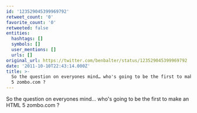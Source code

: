 ```yaml
---
id: '123529045399969792'
retweet_count: '0'
favorite_count: '0'
retweeted: false
entities:
  hashtags: []
  symbols: []
  user_mentions: []
  urls: []
original_url: https://twitter.com/benbalter/status/123529045399969792
date: '2011-10-10T22:43:14.000Z'
title: >-
  So the question on everyones mind… who's going to be the first to make an HTML
  5 zombo.com ?
---
```


So the question on everyones mind… who's going to be the first to make an HTML 5 zombo.com ?
